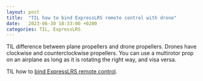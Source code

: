 ```yaml
---
layout: post
title:  "TIL how to bind ExpressLRS remote control with drone"
date:   2023-06-30 18:33:00 +0200
categories: TIL, ExpressLRS
---
```

TIL difference between plane propellers and drone propellers. Drones have clockwise and counterclockwise propellers. You can use a multirotor prop on an airplane as long as it is rotating the right way, and visa versa.

TIL how to [bind ExpressLRS remote control](https://www.expresslrs.org/quick-start/binding/).
